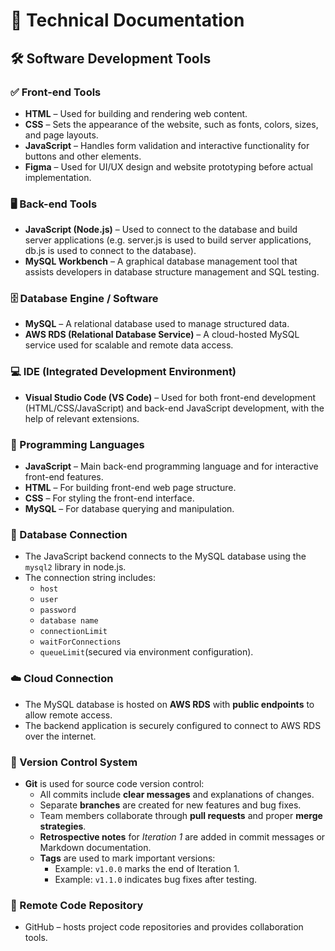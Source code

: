 # 📄 Technical Documentation

## 🛠️ Software Development Tools

### ✅ Front-end Tools

- **HTML** – Used for building and rendering web content.
- **CSS** – Sets the appearance of the website, such as fonts, colors, sizes, and page layouts.
- **JavaScript** – Handles form validation and interactive functionality for buttons and other elements.
- **Figma** – Used for UI/UX design and website prototyping before actual implementation.

### 🖥️ Back-end Tools

- **JavaScript (Node.js)** – Used to connect to the database and build server applications (e.g. server.js is used to build server applications, db.js is used to connect to the database).
- **MySQL Workbench** – A graphical database management tool that assists developers in database structure management and SQL testing.

### 🗄️ Database Engine / Software

- **MySQL** – A relational database used to manage structured data.
- **AWS RDS (Relational Database Service)** – A cloud-hosted MySQL service used for scalable and remote data access.

### 💻 IDE (Integrated Development Environment)

- **Visual Studio Code (VS Code)** – Used for both front-end development (HTML/CSS/JavaScript) and back-end JavaScript development, with the help of relevant extensions.

### 💬 Programming Languages

- **JavaScript** – Main back-end programming language and for interactive front-end features.
- **HTML** – For building front-end web page structure.
- **CSS** – For styling the front-end interface.
- **MySQL** – For database querying and manipulation.


### 🔗 Database Connection

- The JavaScript backend connects to the MySQL database using the `mysql2` library in node.js.
- The connection string includes:
  - `host`
  - `user`
  - `password`
  - `database name`
  - `connectionLimit`
  - `waitForConnections`
  - `queueLimit`(secured via environment configuration).


### ☁️ Cloud Connection

- The MySQL database is hosted on **AWS RDS** with **public endpoints** to allow remote access.
- The backend application is securely configured to connect to AWS RDS over the internet.


### 🔄 Version Control System

- **Git** is used for source code version control:
  - All commits include **clear messages** and explanations of changes.
  - Separate **branches** are created for new features and bug fixes.
  - Team members collaborate through **pull requests** and proper **merge strategies**.
  - **Retrospective notes** for *Iteration 1* are added in commit messages or Markdown documentation.
  - **Tags** are used to mark important versions:
    - Example: `v1.0.0` marks the end of Iteration 1.
    - Example: `v1.1.0` indicates bug fixes after testing.


### 📁 Remote Code Repository

- GitHub – hosts project code repositories and provides collaboration tools.

